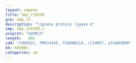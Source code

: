 ```yaml
---
layout: smgene
title: Smp_176550
grp: Smp_17
description: "lipoate protein ligase b"
smp: Smp_176550.1
uniprot: "G4VR13"
length:   891
cdd: "COG0321, PRK14345, TIGR00214, cl14057, pfam03099"
kk: K03801
categories: sm
---
```

